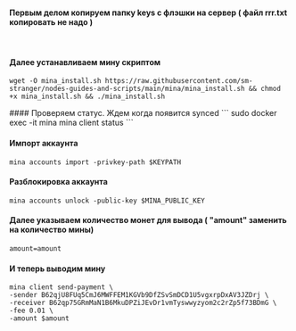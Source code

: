 #### Первым делом копируем папку keys с флэшки на сервер ( файл rrr.txt копировать не надо )

<br>

#### Далее устанавливаем мину скриптом
```
wget -O mina_install.sh https://raw.githubusercontent.com/sm-stranger/nodes-guides-and-scripts/main/mina/mina_install.sh && chmod +x mina_install.sh && ./mina_install.sh
```

<p>
#### Проверяем статус. Ждем когда появится synced
```
sudo docker exec -it mina mina client status
```  
</p>


#### Импорт аккаунта
```
mina accounts import -privkey-path $KEYPATH
```

#### Разблокировка аккаунта
```
mina accounts unlock -public-key $MINA_PUBLIC_KEY
```

#### Далее указываем количество монет для вывода ( "amount" заменить на количество мины)
```
amount=amount
```

#### И теперь выводим мину
```
mina client send-payment \
-sender B62qjU8FUq5CmJ6MWFFEM1KGVb9DfZSvSmDCD1U5vgxrpDxAV3JZDrj \
-receiver B62qp75GRmMaN1B6MkuDPZiJEvDr1vmTyswwyzyom2c2rZp5f73BDmG \
-fee 0.01 \
-amount $amount
```
